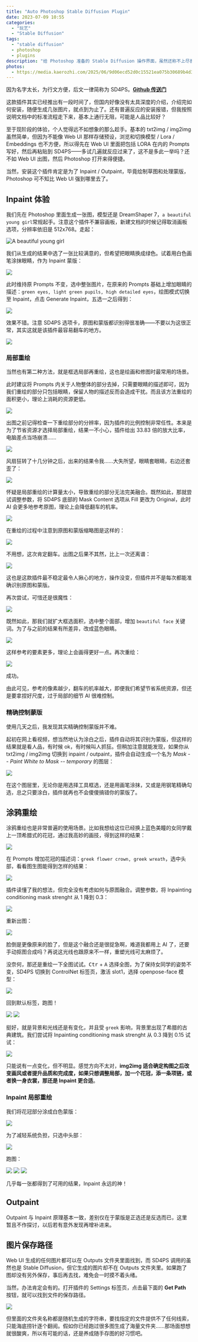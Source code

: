 ```yaml
---
title: "Auto Photoshop Stable Diffusion Plugin"
date: 2023-07-09 10:55
categories: 
  - "玩艺"
  - "Stable Diffusion"
tags: 
  - "stable diffusion"
  - photoshop
  - plugins
description: "给 Photoshop 准备的 Stable Diffusion 操作界面，虽然还称不上尽善尽美，但至少值得一试。"
photos:
  - https://media.kaerozhi.com/2025/06/9d06ecd52d0c15521ea075b30689b4d3.webp
---
```

因为名字太长，为行文方便，后文一律简称为 SD4PS。[**Github 传送门**](https://github.com/AbdullahAlfaraj/Auto-Photoshop-StableDiffusion-Plugin)

这款插件其实已经推出有一段时间了，但国内好像没有太具深度的介绍，介绍完如何安装，随便生成几张图片，就点到为止了。还有普遍反应的安装报错，但我按照说明文档中的标准流程走下来，基本上通行无阻，可能是人品比较好？

至于现阶段的体验，个人觉得远不如想象的那么趁手。基本的 txt2img / img2img 虽然简单，但因为不能像 Web UI 那样存储预设，浏览和切换模型 / Lora / Embeddings 也不方便，所以得先在 Web UI 里面把包括 LORA 在内的 Prompts 写好，然后再粘贴到 SD4PS——多试几遍就反应过来了，这不是多此一举吗？还不如 Web UI 出图，然后 Photoshop 打开来得便捷。

当然，安装这个插件肯定是为了 Inpaint / Outpaint，毕竟绘制草图和处理蒙版，Photoshop 可不知比 Web UI 强到哪里去了。

<!-- more -->

## Inpaint 体验

我们先在 Photoshop 里面生成一张图，模型还是 DreamShaper 7，`a beautiful young girl`常规起手。注意这个插件不兼容画板，新建文档的时候记得取消画板选项，分辨率依旧是 512x768。走起：

![A beautiful young girl](https://media.kaerozhi.com/2025/06/d5ae087ad87e759ba4e493a014fd302f.webp)

我们从生成的结果中选了一张比较满意的，但希望把眼睛换成绿色。试着用白色画笔涂抹眼睛，作为 Inpaint 蒙版：

![](https://media.kaerozhi.com/2025/06/b04cf81ac49188095d9ed319595d59ed.webp)

此时维持原 Prompts 不变，选中整张图片，在原来的 Prompts 基础上增加眼睛的描述：`green eyes, light green pupils, high detailed eyes`，绘图模式切换至 Inpaint，点击 Generate Inpaint，五选一之后得到：

![](https://media.kaerozhi.com/2025/06/f39a887bdf8b32f68c3d4c3b41461fc5.webp)

效果不错。注意 SD4PS 选项卡，原图和蒙版都识别得很准确——不要以为这很正常，其实这就是该插件最容易翻车的地方。

![](https://media.kaerozhi.com/2025/06/ed81cdbc7deb0916c24aeb016f1cca0b.webp)

### 局部重绘

当然也有第二种方法，就是框选局部再重绘，这也是绘画和修图时最常用的场景。

此时建议将 Prompts 内关于人物整体的部分去掉，只需要眼睛的描述即可，因为我们重绘的部分只包括眼睛，保留人物的描述反而会造成干扰。而且该方法重绘的面积更小，理论上消耗的资源更低。

![](https://media.kaerozhi.com/2025/06/929c6a0b58e875374681d45ac7d59e48.webp)

出图之前记得检查一下重绘部分的分辨率，因为插件的比例控制非常任性。本来是为了节省资源才选择局部重绘，结果一不小心，插件给出 33.83 倍的放大比率，电脑差点当场崩溃……

![](https://media.kaerozhi.com/2025/06/f3e586d14f4109dc203a96019c23413e.webp)

风扇狂转了十几分钟之后，出来的结果令我……大失所望，眼睛套眼睛，右边还套歪了：

![](https://media.kaerozhi.com/2025/06/223b8113d5bfa64db2f15a1540a05d1b.webp)

怀疑是局部重绘的计算量太小，导致重绘的部分无法完美融合。既然如此，那就尝试调整参数，将 SD4PS 底部的 Mask Content 选项从 Fill 更改为 Original，此时 AI 会更多地参考原图，理论上会降低翻车的机率。

![](https://media.kaerozhi.com/2025/06/e5516167efac7fec8a2b4bcd614faa2c.webp)

在重绘的过程中注意到原图和蒙版缩略图是这样的：

![](https://media.kaerozhi.com/2025/06/aff337cdee2d2bfd7aefc71a3ed64000.webp)

不用想，这次肯定翻车。出图之后果不其然，比上一次还离谱：

![](https://media.kaerozhi.com/2025/06/cf76b56be5aa50d7c1805fd93805120e.webp)

这也是这款插件最不稳定最令人揪心的地方，操作没变，但插件并不是每次都能准确识别原图和蒙版。

再次尝试，可惜还是很魔性：

![](https://media.kaerozhi.com/2025/06/382ec66f216c63ffdf4c4d4d1ca73802.webp)

既然如此，那我们就扩大框选面积，选中整个面部，增加 `beautiful face` 关键词。为了与之前的结果有所差异，改成蓝色眼睛。

![](https://media.kaerozhi.com/2025/06/72b7e3ce5dd32e444a10323fa547c886.webp)

这样参考的要素更多，理论上会画得更好一点。再次重绘：

![](https://media.kaerozhi.com/2025/06/50b8407e2e4a0a4311c2ed6853efd623.webp)

成功。

由此可见，参考的像素越少，翻车的机率越大，即便我们希望节省系统资源，但还是要拿捏好尺度，过于局部的细节 AI 很难控制。

### 精确控制蒙版

使用几天之后，我发现其实精确控制蒙版并不难。

起初在网上看视频，想当然地认为涂白之后，插件自动将其识别为蒙版，但这样的结果就是看人品，有时候 ok，有时候叫人抓狂。但稍加注意就能发现，如果你从 txt2img / img2img 切换到 inpaint / outpaint，插件会自动生成一个名为 *Mask -- Paint White to Mask -- temporary* 的图层：

![](https://media.kaerozhi.com/2025/06/d33c9e5117e23082114548541f996788.webp)

在这个图层里，无论你是用选择工具框选，还是用画笔涂抹，又或是用钢笔精确勾选，总之只要涂白，插件就再也不会傻傻搞错你的蒙版了。

## 涂鸦重绘

涂鸦重绘也是非常普遍的使用场景。比如我想给这位已经换上蓝色美瞳的女同学戴上一顶希腊式的花冠，通过我高妙的画技，得到这样的结果：

![](https://media.kaerozhi.com/2025/06/3c7125119ac38ba737f3a12ee4fca129.webp)

在 Prompts 增加花冠的描述词：`greek flower crown, greek wreath`，选中头部，看看图生图能得到怎样的结果：

![](https://media.kaerozhi.com/2025/06/bca380d71b35bd39a58f4001f03adc30.webp)

插件读懂了我的想法，但完全没有考虑如何与原图融合。调整参数，将 Inpainting conditioning mask strenght 从 1 降到 0.3：

![](https://media.kaerozhi.com/2025/06/32b034520a223d6126661f80f9dcc0ad.webp)

重新出图：

![](https://media.kaerozhi.com/2025/06/c9c4f0913677b4b68c5c1222dfaa1d2d.webp)

脸倒是更像原来的脸了，但是这个融合还是很捉急啊，难道我都用上 AI 了，还要手动抠图合成吗？再说这光线也跟原来不一样，重塑光线可太麻烦了。

没奈何，那还是重绘一下全图试试。<kbd>Ctr</kbd> + <kbd>A</kbd> 选择全图，为了保持女同学的姿势不变，SD4PS 切换到 ControlNet 标签页，激活 slot1，选择 openpose-face 模型：

![](https://media.kaerozhi.com/2025/06/7837c756c7e1ba1c54a2a03804ea9092.webp)

回到默认标签，跑图！

![](https://media.kaerozhi.com/2025/06/f58b93a2407c92d1d558765dcc52d678.webp)
![](https://media.kaerozhi.com/2025/06/4fdb7a57adfd1f865d08040cd83d759c.webp)

挺好，就是背景和光线还是有变化，并且受 `greek` 影响，背景里出现了希腊的古典建筑。我们尝试将 Inpainting conditioning mask strenght 从 0.3 降到 0.15 试试：

![](https://media.kaerozhi.com/2025/06/85c2e5cc77c4dcce361fbd2519837f70.webp)

只能说有一点变化，但不明显。感觉方向不太对，**img2img 适合确定构图之后改变画风或者提升品质和完成度，如果只想调整局部，加一个花冠，添一条项链，或者换一身衣裳，那还是 Inpaint 更合适**。

### Inpaint 局部重绘

我们将花冠部分涂成白色蒙版：

![](https://media.kaerozhi.com/2025/06/a1b4e27162ef2c932645671906d5459e.webp)

为了减轻系统负担，只选中头部：

![](https://media.kaerozhi.com/2025/06/663ad991f3ed548eb6f26427a1e32880.webp)

跑图：

![](https://media.kaerozhi.com/2025/06/1fbcf9df34d8b6fb77c277b06b83df41.webp)
![](https://media.kaerozhi.com/2025/06/a77e5e068dca2b224a4b744981ffa377.webp)
![](https://media.kaerozhi.com/2025/06/9d06ecd52d0c15521ea075b30689b4d3.webp)

几乎每一张都得到了可用的结果，Inpaint 永远的神！

## Outpaint

Outpaint 与 Inpaint 原理基本一致，差别仅在于蒙版是正选还是反选而已，这里暂且不作探讨，以后若有意外发现再增补进来。

## 图片保存路径

Web UI 生成的任何图片都可以在 Outputs 文件夹里面找到，而 SD4PS 调用的虽然也是 Stable Diffusion，但它生成的图片却不在 Outputs 文件夹里。如果跑了图却没有另外保存，事后再去找，难免会一时摸不着头绪。

当然，办法肯定会有的。打开插件的 Settings 标签页，点击最下面的 **Get Path** 按钮，就可以找到文件的保存路径。

![](https://media.kaerozhi.com/2025/06/54e487a22b517a0b96e1a7ce10329f08.webp)

但里面的文件夹名称都是随机生成的字符串，要找指定的文件提供不了任何线索，只能海底捞针逐个翻阅。假如你已经跑过很多图生成了海量文件夹……那场面想想就很酸爽，所以有可能的话，还是养成随手存图的好习惯吧。

